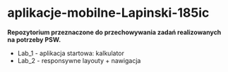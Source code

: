 # aplikacje-mobilne-Lapinski-185ic
**Repozytorium przeznaczone do przechowywania zadań realizowanych na potrzeby PSW.**

- Lab_1 - aplikacja startowa: kalkulator
- Lab_2 - responsywne layouty + nawigacja
